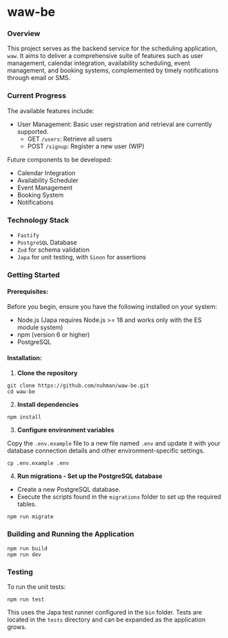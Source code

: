 # waw-be  

### Overview
This project serves as the backend service for the scheduling application, `waw`. 
It aims to deliver a comprehensive suite of features such as user management, calendar integration, availability scheduling, event management, and booking systems, 
complemented by timely notifications through email or SMS.  

### Current Progress  

The available features include:

- User Management: Basic user registration and retrieval are currently supported.  
  - GET `/users`: Retrieve all users  
  - POST `/signup`: Register a new user (WIP)  
  
Future components to be developed:  

- Calendar Integration  
- Availability Scheduler  
- Event Management  
- Booking System  
- Notifications  

### Technology Stack  
  
- `Fastify`  
- `PostgreSQL` Database  
- `Zod` for schema validation  
- `Japa` for unit testing, with `Sinon` for assertions  

### Getting Started  

#### Prerequisites:

Before you begin, ensure you have the following installed on your system:  
- Node.js (Japa requires Node.js >= 18 and works only with the ES module system)  
- npm (version 6 or higher)  
- PostgreSQL 
  
#### Installation:

1. **Clone the repository**
```
git clone https://github.com/nuhman/waw-be.git
cd waw-be  
```  
  
2. **Install dependencies**  
```
npm install
```  
  
3. **Configure environment variables**

Copy the `.env.example` file to a new file named `.env` and update it with your database connection details and other environment-specific settings.  
```  
cp .env.example .env  
```  
  
4. **Run migrations - Set up the PostgreSQL database**  
- Create a new PostgreSQL database.  
- Execute the scripts found in the `migrations` folder to set up the required tables.  
```  
npm run migrate  
```  
  
### Building and Running the Application  
```  
npm run build  
npm run dev  
```  
  
### Testing  
  
To run the unit tests:  
```
npm run test  
```  
  
This uses the Japa test runner configured in the `bin` folder. Tests are located in the `tests` directory and can be expanded as the application grows.  
  
